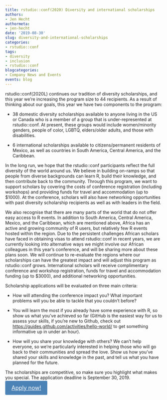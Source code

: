 ```yaml
---
title: rstudio::conf(2020) Diversity and international scholarships
authors:
- Jen Hecht
authormeta:
- jen-hecht
date: '2019-08-30'
slug: diversity-and-international-scholarships
categories:
- rstudio::conf
tags:
- diversity
- inclusion
- rstudio::conf
blogcategories:
- Company News and Events
events: blog
---
```



rstudio::conf(2020L) continues our tradition of diversity scholarships, and this year we’re increasing the program size to 44 recipients. As a result of thinking about our goals, this year we have two components to the program:

* 38 domestic diversity scholarships available to anyone living in the US or 
  Canada who is a member of a group that is under-represented at rstudio::conf.
  At present, these groups would include women/minority genders, people of 
  color, LGBTQ, elders/older adults, and those with disabilities.

* 6 international scholarships available to citizens/permanent residents of 
  Mexico, as well as countries in South America, Central America, and the 
  Caribbean.

In the long run, we hope that the rstudio::conf participants reflect the full diversity of the world around us. We believe in building on-ramps so that people from diverse backgrounds can learn R, build their knowledge, and then contribute back to the community. Through this program, we want to support scholars by covering the costs of conference registration (including workshops) and providing funds for travel and accommodation (up to $1000). At the conference, scholars will also have networking opportunities with past diversity scholarship recipients as well as with leaders in the field.

We also recognise that there are many parts of the world that do not offer easy access to R events. In addition to South America, Central America, Mexico, and the Caribbean, which are mentioned above, Africa has an active and growing community of R users, but relatively few R events hosted within the region. Due to the persistent challenges African scholars have faced in obtaining visas to attend rstudio::conf in recent years, we are currently looking into alternative ways we might involve our African colleagues in this year’s conference, and will be sharing more about these plans soon.  We will continue to re-evaluate the regions where our scholarships can have the greatest impact and will adjust this program as rstudio::conf grows. International scholars will receive complimentary conference and workshop registration, funds for travel and accommodation funding (up to $3000), and additional networking opportunities.

Scholarship applications will be evaluated on three main criteria:

* How will attending the conference impact you? What important problems will 
  you be able to tackle that you couldn’t before? 

* You will learn the most if you already have some experience with R, so show us 
  what you’ve achieved so far (GitHub is the easiest way for us to assess your 
  skills, if you’re new to Github, check out 
  <https://guides.github.com/activities/hello-world/> to get something 
  informative up in under an hour).

* How will you share your knowledge with others? We can’t help everyone, so 
  we’re particularly interested in helping those who will go back to their 
  communities and spread the love. Show us how you’ve shared your skills and 
  knowledge in the past, and tell us what you have planned for the future.

The scholarships are competitive, so make sure you highlight what makes you special. The application deadline is September 30, 2019.

<a href="https://forms.gle/ASgFTmxq44EKdz286" button type="button"  style= "padding: 12px 20px; border: none; font-size: 18px; border-radius: 3px; cursor: pointer; background-color: #4c83b6; color: #fff; box-shadow: 0, 1px, 3px, 0px, rgba(0,0,0,0.10);">Apply now!</a>

